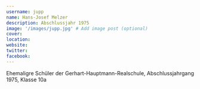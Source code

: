 ```yaml
---
username: jupp
name: Hans-Josef Melzer
description: Abschlussjahr 1975
image: '/images/jupp.jpg' # Add image post (optional)
cover: 
location: 
website: 
twitter: 
facebook: 
---
```


Ehemaligre Schüler der Gerhart-Hauptmann-Realschule, Abschlussjahrgang 1975, Klasse 10a